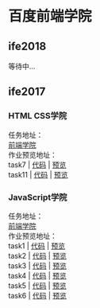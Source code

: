 # 百度前端学院  

## ife2018
 
等待中...

## ife2017

### HTML CSS学院

任务地址：  
[前端学院](http://ife.baidu.com/college/detail/id/9)  
作业预览地址：  
 task7 | [代码](https://github.com/yuqy96/baidu-ife/tree/master/ife2017/html%20css/task7) | [预览](https://yuqy96.github.io/baidu-ife/ife2017/html%20css/task7/)  
 task11 | [代码](https://github.com/yuqy96/baidu-ife/tree/master/ife2017/html%20css/task11) | [预览](https://yuqy96.github.io/baidu-ife/ife2017/html%20css/task11/)

### JavaScript学院

任务地址：  
[前端学院](http://ife.baidu.com/college/detail/id/10)  
作业预览地址：  
 task1 | [代码](https://github.com/yuqy96/baidu-ife/tree/master/ife2017/JavaScript/task1/index.html) | [预览](https://yuqy96.github.io/baidu-ife/ife2017/JavaScript/task1/)  
 task2 | [代码](https://github.com/yuqy96/baidu-ife/tree/master/ife2017/JavaScript/task2/index.html) | [预览](https://yuqy96.github.io/baidu-ife/ife2017/JavaScript/task2/)  
 task3 | [代码](https://github.com/yuqy96/baidu-ife/tree/master/ife2017/JavaScript/task3/index.html) | [预览](https://yuqy96.github.io/baidu-ife/ife2017/JavaScript/task3/)  
 task4 | [代码](https://github.com/yuqy96/baidu-ife/tree/master/ife2017/JavaScript/task4/index.html) | [预览](https://yuqy96.github.io/baidu-ife/ife2017/JavaScript/task4/)   
 task5 | [代码](https://github.com/yuqy96/baidu-ife/tree/master/ife2017/JavaScript/task5/index.html) | [预览](https://yuqy96.github.io/baidu-ife/ife2017/JavaScript/task5/)   
 task6 | [代码](https://github.com/yuqy96/baidu-ife/tree/master/ife2017/JavaScript/task6/index.html) | [预览](https://yuqy96.github.io/baidu-ife/ife2017/JavaScript/task6/) 
